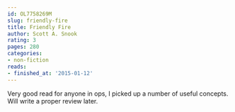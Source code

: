 ```yaml
---
id: OL7758269M
slug: friendly-fire
title: Friendly Fire
author: Scott A. Snook
rating: 3
pages: 280
categories:
- non-fiction
reads:
- finished_at: '2015-01-12'
---
```

Very good read for anyone in ops, I picked up a number of useful concepts. Will write a proper review later.
